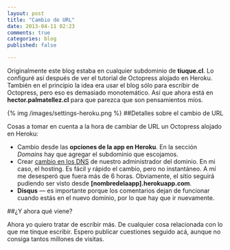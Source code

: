 ```yaml
---
layout: post
title: "Cambio de URL"
date: 2013-04-11 02:23
comments: true
categories: blog
published: false

---
```

Originalmente este blog estaba en cualquier subdominio de **tiuque.cl**. Lo configuré así después de ver el tutorial de Octopress alojado en Heroku.
También en el principio la idea era usar el blog sólo para escribir de Octopress, pero eso es demasiado monotemático. Así que ahora está en **hector.palmatellez.cl** para que parezca que son pensamientos míos.

<!--more-->
{% img /images/settings-heroku.png %}
##Detalles sobre el cambio de URL

Cosas a tomar en cuenta a la hora de cambiar de URL un Octopress alojado en Heroku:

* Cambio desde las **opciones de la app en Heroku**. En la sección _Domains_ hay que agregar el subdominio que escojamos.
*  Crear [cambio en los DNS](https://devcenter.heroku.com/articles/custom-domains "Documentación de Heroku explicando cambios en DNS para apuntar a Heroku") de nuestro administrador del dominio. En mi caso, el hosting. Es fácil y rápido el cambio, pero no instantáneo. A mí me desesperó que fuera más de 6 horas. Obviamente, el sitio seguirá pudiendo ser visto desde **[nombredelaapp].herokuapp.com**.
* **Disqus** — es importante porque los comentarios dejan de funcionar cuando estás en el nuevo dominio, por lo que hay que ir nuevamente.

##¿Y ahora qué viene?

Ahora yo quiero tratar de escribir más. De cualquier cosa relacionada con lo que me tinque escribir.
Espero publicar cuestiones seguido acá, aunque no consiga tantos millones de visitas.